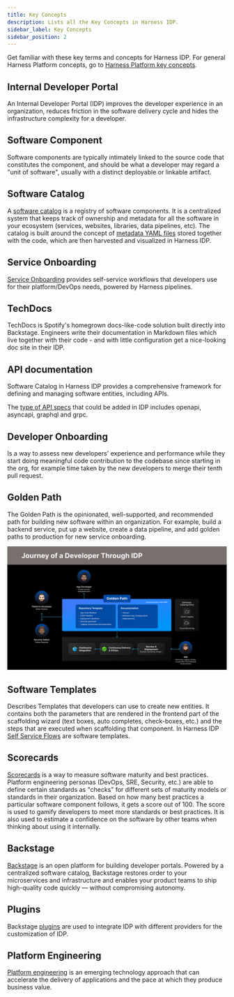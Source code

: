 ```yaml
---
title: Key Concepts
description: Lists all the Key Concepts in Harness IDP.
sidebar_label: Key Concepts
sidebar_position: 2
---
```


Get familiar with these key terms and concepts for Harness IDP. For general Harness Platform concepts, go to [Harness Platform key concepts](/docs/platform/get-started/key-concepts.md).

## Internal Developer Portal

An Internal Developer Portal (IDP) improves the developer experience in an organization, reduces friction in the software delivery cycle and hides the infrastructure complexity for a developer.

## Software Component

Software components are typically intimately linked to the source code that constitutes the component, and should be what a developer may regard a "unit of software", usually with a distinct deployable or linkable artifact.

## Software Catalog

A [software catalog](/docs/internal-developer-portal/catalog/software-catalog) is a registry of software components. It is a centralized system that keeps track of ownership and metadata for all the software in your ecosystem (services, websites, libraries, data pipelines, etc). The catalog is built around the concept of [metadata YAML files](https://developer.harness.io/docs/internal-developer-portal/catalog/software-catalog#component-definition-yaml) stored together with the code, which are then harvested and visualized in Harness IDP.

## Service Onboarding

[Service Onboarding](./flows/service-onboarding-pipelines) provides self-service workflows that developers use for their platform/DevOps needs, powered by Harness pipelines.

## TechDocs

TechDocs is Spotify's homegrown docs-like-code solution built directly into Backstage. Engineers write their documentation in Markdown files which live together with their code - and with little configuration get a nice-looking doc site in their IDP.

## API documentation

Software Catalog in Harness IDP provides a comprehensive framework for defining and managing software entities, including APIs.

The [type of API specs](./get-started/add-api-docs) that could be added in IDP includes openapi, asyncapi, graphql and grpc.

## Developer Onboarding

Is a way to assess new developers' experience and performance while they start doing meaningful code contribution to the codebase since starting in the org, for example time taken by the new developers to merge their tenth pull request.

## Golden Path

The Golden Path is the opinionated, well-supported, and recommended path for building new software within an organization. For example, build a backend service, put up a website, create a data pipeline, and add golden paths to production for new service onboarding.

![](./static/Golden%20Paths%20Dark%20Theme.png)

## Software Templates

Describes Templates that developers can use to create new entities. It contains both the parameters that are rendered in the frontend part of the scaffolding wizard (text boxes, auto completes, check-boxes, etc.) and the steps that are executed when scaffolding that component. In Harness IDP [Self Service Flows](/docs/category/self-service-flows) are software templates.

## Scorecards

[Scorecards](/docs/category/scorecards) is a way to measure software maturity and best practices. Platform engineering personas (DevOps, SRE, Security, etc.) are able to define certain standards as "checks" for different sets of maturity models or standards in their organization. Based on how many best practices a particular software component follows, it gets a score out of 100. The score is used to gamify developers to meet more standards or best practices. It is also used to estimate a confidence on the software by other teams when thinking about using it internally.

## Backstage

[Backstage](https://backstage.io/) is an open platform for building developer portals. Powered by a centralized software catalog, Backstage restores order to your microservices and infrastructure and enables your product teams to ship high-quality code quickly — without compromising autonomy.

## Plugins

Backstage [plugins](https://developer.harness.io/docs/internal-developer-portal/plugins/overview) are used to integrate IDP with different providers for the customization of IDP.

## Platform Engineering

[Platform engineering](https://www.gartner.com/en/articles/what-is-platform-engineering#:~:text=Platform%20engineering%20is%20an%20emerging,capabilities%20with%20automated%20infrastructure%20operations.) is an emerging technology approach that can accelerate the delivery of applications and the pace at which they produce business value.
